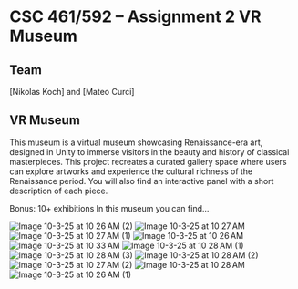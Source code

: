 # CSC 461/592 – Assignment 2 VR Museum
## Team
[Nikolas Koch] and [Mateo Curci]
## VR Museum
This museum is a virtual museum showcasing Renaissance-era art, designed in Unity to immerse visitors in the beauty and history of classical masterpieces. This project recreates a curated gallery space where users can explore artworks and experience the cultural richness of the Renaissance period. You will also find an interactive panel with a short description of each piece.

Bonus: 10+ exhibitions
In this museum you can find...

![Image 10-3-25 at 10 26 AM (2)](https://github.com/user-attachments/assets/ead1357b-24d7-4ef7-9d43-a6b7b6541d83)
![Image 10-3-25 at 10 27 AM](https://github.com/user-attachments/assets/3a76e0fb-a947-418c-a8f0-eff6f7e767bf)
![Image 10-3-25 at 10 27 AM (1)](https://github.com/user-attachments/assets/79d8c56a-cd88-49f3-a751-12dd7d328150)
![Image 10-3-25 at 10 26 AM](https://github.com/user-attachments/assets/7853a560-cf76-4650-8b12-faddbe2ce4dd)
![Image 10-3-25 at 10 33 AM](https://github.com/user-attachments/assets/2807a0e6-a6e9-4073-82bf-dc1a7d135137)
![Image 10-3-25 at 10 28 AM (1)](https://github.com/user-attachments/assets/34ce6fb7-df57-4a49-b981-95a4a00d44bb)
![Image 10-3-25 at 10 28 AM (3)](https://github.com/user-attachments/assets/170a4aaf-5a9e-4447-a96a-b277e9be9711)
![Image 10-3-25 at 10 28 AM (2)](https://github.com/user-attachments/assets/f109312c-1f5d-42df-8553-7398b71b3d58)
![Image 10-3-25 at 10 27 AM (2)](https://github.com/user-attachments/assets/fac77ef7-d4f8-4a9a-93b3-cecaa5bd0c21)
![Image 10-3-25 at 10 28 AM](https://github.com/user-attachments/assets/8b4c38a1-37a8-4144-964a-39f09537cb75)
![Image 10-3-25 at 10 26 AM (1)](https://github.com/user-attachments/assets/540d2e47-842d-4681-aa80-3ddb1b5fc3b8)
